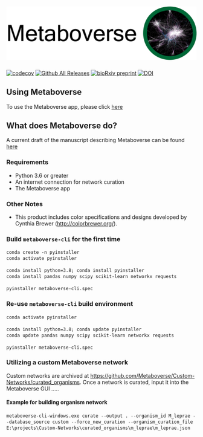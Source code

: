 # ![Metaboverse](https://raw.githubusercontent.com/Metaboverse/Metaboverse/master/docs/content/images/png/metaboverse_banner.png)

[![codecov](https://codecov.io/gh/Metaboverse/metaboverse-cli/branch/master/graph/badge.svg)](https://codecov.io/gh/Metaboverse/metaboverse-cli)
[![Github All Releases](https://img.shields.io/github/downloads/Metaboverse/Metaboverse/total.svg)]()
[![bioRxiv preprint](https://img.shields.io/badge/bioRxiv-10.1101%2F2020.06.25.171850-BF2636)](https://www.biorxiv.org/content/10.1101/2020.06.25.171850v1)
[![DOI](https://zenodo.org/badge/269683933.svg)](https://zenodo.org/badge/latestdoi/269683933)

## Using Metaboverse
To use the Metaboverse app, please click [here](https://github.com/Metaboverse/Metaboverse)

## What does Metaboverse do?
A current draft of the manuscript describing Metaboverse can be found [here](https://github.com/Metaboverse/manuscript/blob/master/output/manuscript.pdf)

### Requirements
- Python 3.6 or greater
- An internet connection for network curation
- The Metaboverse app

### Other Notes
- This product includes color specifications and designs developed by Cynthia Brewer (http://colorbrewer.org/).

### Build `metaboverse-cli` for the first time
```
conda create -n pyinstaller
conda activate pyinstaller

conda install python=3.8; conda install pyinstaller 
conda install pandas numpy scipy scikit-learn networkx requests

pyinstaller metaboverse-cli.spec
```

### Re-use `metaboverse-cli` build environment
```
conda activate pyinstaller

conda install python=3.8; conda update pyinstaller 
conda update pandas numpy scipy scikit-learn networkx requests

pyinstaller metaboverse-cli.spec
```

### Utilizing a custom Metaboverse network
Custom networks are archived at https://github.com/Metaboverse/Custom-Networks/curated_organisms.
Once a network is curated, input it into the Metaboverse GUI .....

#### Example for building organism network
```
metaboverse-cli-windows.exe curate --output . --organism_id M_leprae --database_source custom --force_new_curation --organism_curation_file E:\projects\Custom-Networks\curated_organisms\m_leprae\m_leprae.json
```
